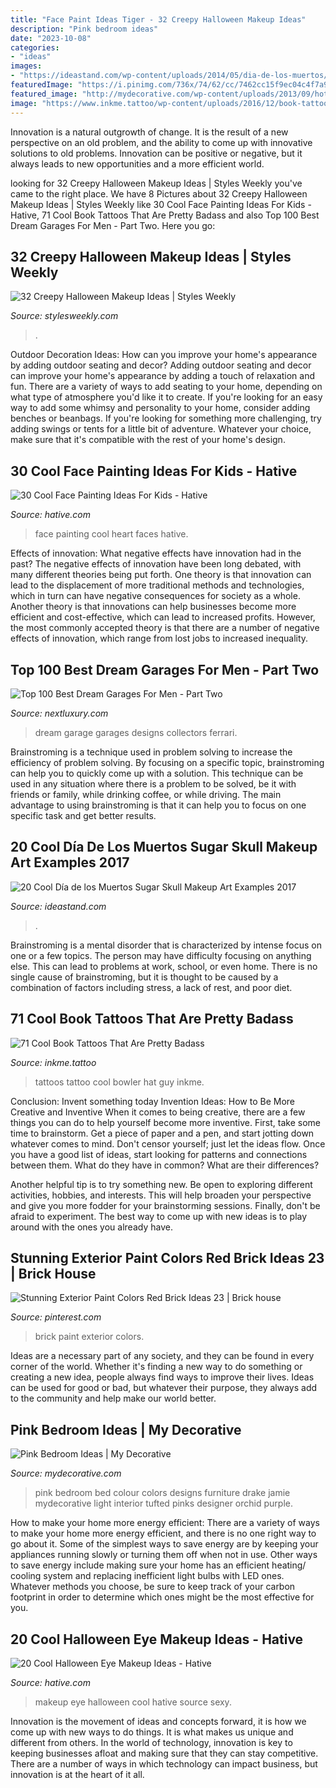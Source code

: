 ```yaml
---
title: "Face Paint Ideas Tiger - 32 Creepy Halloween Makeup Ideas"
description: "Pink bedroom ideas"
date: "2023-10-08"
categories:
- "ideas"
images:
- "https://ideastand.com/wp-content/uploads/2014/05/dia-de-los-muertos/3-dia-de-los-muertos-make-up.jpg"
featuredImage: "https://i.pinimg.com/736x/74/62/cc/7462cc15f9ec04c4f7a9a726cf70edae.jpg"
featured_image: "http://mydecorative.com/wp-content/uploads/2013/09/hot-pink-bedroom-color-schem.jpg"
image: "https://www.inkme.tattoo/wp-content/uploads/2016/12/book-tattoos-ideas0661.jpg?x79615"
---
```



Innovation is a natural outgrowth of change. It is the result of a new perspective on an old problem, and the ability to come up with innovative solutions to old problems. Innovation can be positive or negative, but it always leads to new opportunities and a more efficient world.

	

		
looking for 32 Creepy Halloween Makeup Ideas | Styles Weekly you've came to the right place. We have 8 Pictures about 32 Creepy Halloween Makeup Ideas | Styles Weekly like 30 Cool Face Painting Ideas For Kids - Hative, 71 Cool Book Tattoos That Are Pretty Badass and also Top 100 Best Dream Garages For Men - Part Two. Here you go:
		
    
## 32 Creepy Halloween Makeup Ideas | Styles Weekly

<img loading=lazy src="http://stylesweekly.com/wp-content/uploads/2015/10/creepy-halloween-makeup-ideas30.jpg" onerror="this.onerror=null;this.src='https://tse4.mm.bing.net/th?id=OIP.x9SvaA7E8Xi0ek0eXOn8jwHaJ4&amp;pid=15.1';" alt="32 Creepy Halloween Makeup Ideas | Styles Weekly">

_Source: stylesweekly.com_

>. 

	

Outdoor Decoration Ideas: How can you improve your home's appearance by adding outdoor seating and decor?
Adding outdoor seating and decor can improve your home's appearance by adding a touch of relaxation and fun. There are a variety of ways to add seating to your home, depending on what type of atmosphere you'd like it to create. If you're looking for an easy way to add some whimsy and personality to your home, consider adding benches or beanbags. If you're looking for something more challenging, try adding swings or tents for a little bit of adventure. Whatever your choice, make sure that it's compatible with the rest of your home's design.

    
## 30 Cool Face Painting Ideas For Kids - Hative

<img loading=lazy src="https://hative.com/wp-content/uploads/2014/10/face-painting-ideas-for-kids/13-red-heart-face-painting.jpg" onerror="this.onerror=null;this.src='https://tse4.mm.bing.net/th?id=OIP.L9JcEK3YlK84zdmvxuPxEQHaLH&amp;pid=15.1';" alt="30 Cool Face Painting Ideas For Kids - Hative">

_Source: hative.com_

>face painting cool heart faces hative. 

	

Effects of innovation: What negative effects have innovation had in the past?
The negative effects of innovation have been long debated, with many different theories being put forth. One theory is that innovation can lead to the displacement of more traditional methods and technologies, which in turn can have negative consequences for society as a whole. Another theory is that innovations can help businesses become more efficient and cost-effective, which can lead to increased profits. However, the most commonly accepted theory is that there are a number of negative effects of innovation, which range from lost jobs to increased inequality.

    
## Top 100 Best Dream Garages For Men - Part Two

<img loading=lazy src="http://nextluxury.com/wp-content/uploads/vintage-ferrari-collectors-dream-garage-designs.jpg" onerror="this.onerror=null;this.src='https://tse2.mm.bing.net/th?id=OIP.fAj_bpzsN24cbjo08qFGwAHaE8&amp;pid=15.1';" alt="Top 100 Best Dream Garages For Men - Part Two">

_Source: nextluxury.com_

>dream garage garages designs collectors ferrari. 

	

Brainstroming is a technique used in problem solving to increase the efficiency of problem solving. By focusing on a specific topic, brainstroming can help you to quickly come up with a solution. This technique can be used in any situation where there is a problem to be solved, be it with friends or family, while drinking coffee, or while driving. The main advantage to using brainstroming is that it can help you to focus on one specific task and get better results.

    
## 20 Cool Día De Los Muertos Sugar Skull Makeup Art Examples 2017

<img loading=lazy src="https://ideastand.com/wp-content/uploads/2014/05/dia-de-los-muertos/3-dia-de-los-muertos-make-up.jpg" onerror="this.onerror=null;this.src='https://tse1.mm.bing.net/th?id=OIP.-kfyG4ibRBpApSkH-wQciQHaLG&amp;pid=15.1';" alt="20 Cool Día de los Muertos Sugar Skull Makeup Art Examples 2017">

_Source: ideastand.com_

>. 

	

Brainstroming is a mental disorder that is characterized by intense focus on one or a few topics. The person may have difficulty focusing on anything else. This can lead to problems at work, school, or even home. There is no single cause of brainstroming, but it is thought to be caused by a combination of factors including stress, a lack of rest, and poor diet.

    
## 71 Cool Book Tattoos That Are Pretty Badass

<img loading=lazy src="https://www.inkme.tattoo/wp-content/uploads/2016/12/book-tattoos-ideas0661.jpg?x79615" onerror="this.onerror=null;this.src='https://tse3.mm.bing.net/th?id=OIP.EzNVds1y200dNLyxAhnw6wHaJ4&amp;pid=15.1';" alt="71 Cool Book Tattoos That Are Pretty Badass">

_Source: inkme.tattoo_

>tattoos tattoo cool bowler hat guy inkme. 

	

Conclusion: Invent something today
Invention Ideas: How to Be More Creative and Inventive
When it comes to being creative, there are a few things you can do to help yourself become more inventive. First, take some time to brainstorm. Get a piece of paper and a pen, and start jotting down whatever comes to mind. Don't censor yourself; just let the ideas flow. Once you have a good list of ideas, start looking for patterns and connections between them. What do they have in common? What are their differences?

Another helpful tip is to try something new. Be open to exploring different activities, hobbies, and interests. This will help broaden your perspective and give you more fodder for your brainstorming sessions. Finally, don't be afraid to experiment. The best way to come up with new ideas is to play around with the ones you already have.

    
## Stunning Exterior Paint Colors Red Brick Ideas 23 | Brick House

<img loading=lazy src="https://i.pinimg.com/736x/74/62/cc/7462cc15f9ec04c4f7a9a726cf70edae.jpg" onerror="this.onerror=null;this.src='https://tse2.mm.bing.net/th?id=OIP.rxUxtbowyM-7ysBC3vS4RwAAAA&amp;pid=15.1';" alt="Stunning Exterior Paint Colors Red Brick Ideas 23 | Brick house">

_Source: pinterest.com_

>brick paint exterior colors. 

	

Ideas are a necessary part of any society, and they can be found in every corner of the world. Whether it's finding a new way to do something or creating a new idea, people always find ways to improve their lives. Ideas can be used for good or bad, but whatever their purpose, they always add to the community and help make our world better.

    
## Pink Bedroom Ideas | My Decorative

<img loading=lazy src="http://mydecorative.com/wp-content/uploads/2013/09/hot-pink-bedroom-color-schem.jpg" onerror="this.onerror=null;this.src='https://tse1.mm.bing.net/th?id=OIP.7WfYn_LRJl2yNqVgIlHrqAHaKH&amp;pid=15.1';" alt="Pink Bedroom Ideas | My Decorative">

_Source: mydecorative.com_

>pink bedroom bed colour colors designs furniture drake jamie mydecorative light interior tufted pinks designer orchid purple. 

	

How to make your home more energy efficient:
There are a variety of ways to make your home more energy efficient, and there is no one right way to go about it. Some of the simplest ways to save energy are by keeping your appliances running slowly or turning them off when not in use. Other ways to save energy include making sure your home has an efficient heating/ cooling system and replacing inefficient light bulbs with LED ones. Whatever methods you choose, be sure to keep track of your carbon footprint in order to determine which ones might be the most effective for you.

    
## 20 Cool Halloween Eye Makeup Ideas - Hative

<img loading=lazy src="https://hative.com/wp-content/uploads/2014/10/halloween-eye-makeup/11-halloween-eye-makeup-ideas.jpg" onerror="this.onerror=null;this.src='https://tse2.mm.bing.net/th?id=OIP.evZy6mfi9r8wbZePOBRsSwHaLI&amp;pid=15.1';" alt="20 Cool Halloween Eye Makeup Ideas - Hative">

_Source: hative.com_

>makeup eye halloween cool hative source sexy. 

	

Innovation is the movement of ideas and concepts forward, it is how we come up with new ways to do things. It is what makes us unique and different from others. In the world of technology, innovation is key to keeping businesses afloat and making sure that they can stay competitive. There are a number of ways in which technology can impact business, but innovation is at the heart of it all.

